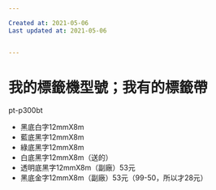 ```yaml
---

Created at: 2021-05-06
Last updated at: 2021-05-06


---
```


# 我的標籤機型號；我有的標籤帶


pt-p300bt

* 黑底白字12mmX8m
* 藍底黑字12mmX8m
* 綠底黑字12mmX8m
* 白底黑字12mmX8m（送的）
* 透明底黑字12mmX8m（副廠）53元
* 黑底金字12mmX8m（副廠）53元（99-50，所以才28元）

